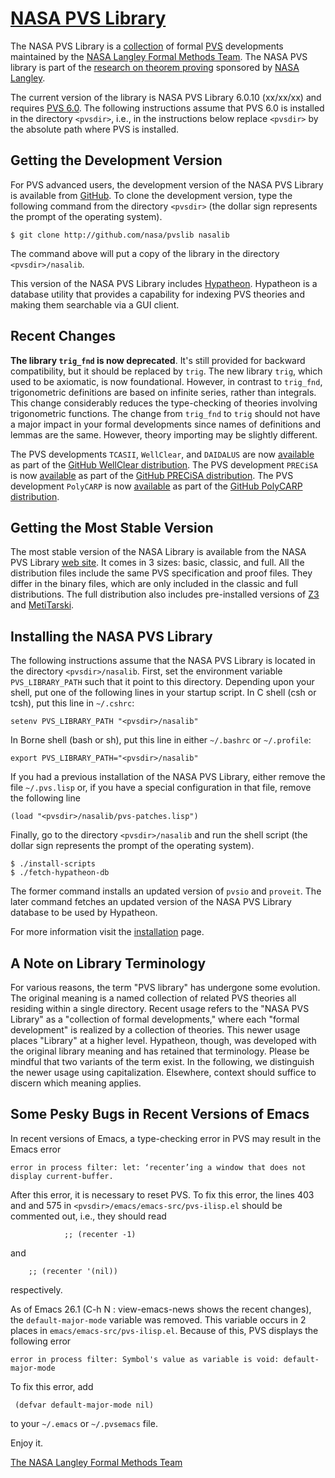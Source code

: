 [NASA PVS Library](http://shemesh.larc.nasa.gov/fm/ftp/larc/PVS-library)
=

The NASA PVS Library is a
[collection](http://shemesh.larc.nasa.gov/fm/ftp/larc/PVS-library/library.html)
 of formal [PVS](http://pvs.csl.sri.com) developments
maintained by the [NASA
Langley Formal Methods Team](http://shemesh.larc.nasa.gov/fm). The NASA PVS library is part of the
  [research on theorem proving](http://shemesh.larc.nasa.gov/fm/fm-pvs.html) sponsored by [NASA
  Langley](http://www.nasa.gov/centers/langley/home).

The current version of the library is NASA PVS Library 6.0.10 (xx/xx/xx)
and requires [PVS 6.0](http://pvs.csl.sri.com/download.shtml). The
following instructions assume that PVS 6.0 is installed in the directory
`<pvsdir>`, i.e., in the instructions below replace `<pvsdir>` by the
absolute path where PVS is installed.

Getting the Development Version
-
For PVS advanced users, the development version of the NASA PVS Library is available from
[GitHub](https://github.com/nasa/pvslib). To clone the development
version, type the following command from the directory `<pvsdir>`
(the dollar sign represents the prompt of the operating system).

~~~
$ git clone http://github.com/nasa/pvslib nasalib 
~~~

The command above will put a copy of the library in the directory
`<pvsdir>/nasalib`.

This version of the NASA PVS Library includes
[Hypatheon](http://shemesh.larc.nasa.gov/people/bld/hypatheon.html).
Hypatheon is a database utility that provides a capability for indexing PVS theories and making
them searchable via a GUI client.

Recent Changes
-
**The library `trig_fnd` is now deprecated**. It's still provided for
backward compatibility, but it should be replaced by `trig`.  The new
library `trig`, which used to be axiomatic, is now
foundational. However, in contrast to `trig_fnd`, trigonometric
definitions are based on infinite series, rather than integrals. This
change considerably reduces the type-checking of theories involving
trigonometric functions. The change from `trig_fnd` to `trig` should
not have a major impact in your formal developments since names of
definitions and lemmas are the same. However, theory importing may be
slightly different.

The PVS developments `TCASII`, `WellClear`,  and `DAIDALUS` are now
[available](https://github.com/nasa/WellClear/tree/master/PVS) as part 
of the
[GitHub WellClear distribution](https://github.com/nasa/WellClear). The PVS development `PRECiSA`  is now
[available](https://github.com/nasa/PRECiSA/tree/master/PVS) as part 
of the [GitHub PRECiSA distribution](https://github.com/nasa/PRECiSA). The PVS development `PolyCARP`  is now
[available](https://github.com/nasa/PolyCARP/tree/master/PVS) as part 
of the [GitHub PolyCARP distribution](https://github.com/nasa/PolyCARP).

Getting the Most Stable Version 
-
The most stable version of the NASA Library is available from the
NASA PVS Library
[web site](http://shemesh.larc.nasa.gov/fm/ftp/larc/PVS-library).  It
comes in 3 sizes: basic, classic, and full. All the distribution files
include the same PVS specification and proof files. They differ in the binary files, which are only included in
the classic and full distributions. The full distribution also includes
pre-installed versions of [Z3](http://z3.codeplex.com) and
[MetiTarski](http://www.cl.cam.ac.uk/~lp15/papers/Arith). 


Installing the NASA PVS Library
-
The following instructions assume that the NASA PVS Library is located
in the directory `<pvsdir>/nasalib`. First, set
the environment variable `PVS_LIBRARY_PATH` such that it point to this
directory. Depending upon your shell, put one of the following lines
in your startup script.  In C shell (csh or tcsh), put this line in `~/.cshrc`:

~~~
setenv PVS_LIBRARY_PATH "<pvsdir>/nasalib"
~~~

In Borne shell (bash or sh), put this line in either `~/.bashrc` or `~/.profile`:

~~~
export PVS_LIBRARY_PATH="<pvsdir>/nasalib"
~~~

If you had a previous installation of the NASA PVS Library, either
remove the file `~/.pvs.lisp` or, if you have a special configuration
in that file, remove the following line  

~~~
(load "<pvsdir>/nasalib/pvs-patches.lisp") 
~~~

Finally, go to the directory `<pvsdir>/nasalib` and run the shell
script (the dollar sign represents the prompt of the operating system).

~~~
$ ./install-scripts
$ ./fetch-hypatheon-db
~~~

The former command installs an updated version of `pvsio` and `proveit`.
The later command fetches an updated version
of the NASA PVS Library database to be used by Hypatheon.

For more information visit the [installation](http://shemesh.larc.nasa.gov/fm/ftp/larc/PVS-library/installation.html)
page.

A Note on Library Terminology
-
For various reasons, the term "PVS library" has undergone some
evolution. The original meaning is a named
collection of related PVS theories all residing within a single
directory. Recent usage refers to the "NASA PVS Library"
as a "collection of formal developments," where each
"formal development" is realized by a collection of
theories. This newer usage places "Library" at a higher level.
Hypatheon, though, was developed with the original library meaning
and has retained that terminology.
Please be mindful that two variants of the term exist.
In the following, we distinguish the newer usage using capitalization.
Elsewhere, context should suffice to discern which meaning applies.

Some Pesky Bugs in Recent Versions of Emacs
-
In recent versions of Emacs, a type-checking error in PVS may result in the Emacs error 
```
error in process filter: let: ‘recenter’ing a window that does not display current-buffer.
```
After this error, it is necessary to reset PVS. To fix this error, the lines 403 and and 575 in `<pvsdir>/emacs/emacs-src/pvs-ilisp.el` should be commented out, i.e., they should read
```
		    ;; (recenter -1)
```
and 
```
	;; (recenter '(nil))
```
respectively.

As of Emacs 26.1 (C-h N : view-emacs-news shows the recent changes),
the `default-major-mode` variable was removed. This variable occurs in
2 places in
`emacs/emacs-src/pvs-ilisp.el`. Because of this, PVS displays the
following error
```
error in process filter: Symbol's value as variable is void: default-major-mode
```

To fix this error,  add
```
 (defvar default-major-mode nil)
```
to your `~/.emacs` or `~/.pvsemacs` file.

Enjoy it.

[The NASA Langley Formal Methods Team](http://shemesh.larc.nasa.gov/fm)


